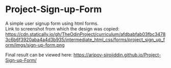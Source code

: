 # Project-Sign-up-Form
A simple user signup form using html forms.  
Link to screenshot from which the design was copied: https://cdn.statically.io/gh/TheOdinProject/curriculum/afdbabfab03fbc34783c6b6f3920aba4a4d3b935/intermediate_html_css/forms/project_sign_up_form/imgs/sign-up-form.png

Final result can be viewed here: https://aripov-sirojiddin.github.io/Project-Sign-up-Form/
